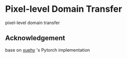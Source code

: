 # Pixel-level Domain Transfer
pixel-level domain transfer


## Acknowledgement
base on [xuehy](https://github.com/xuehy/pytorch-PixelDTGAN) 's Pytorch implementation
